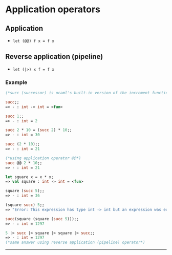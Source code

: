 # Application operators
## Application
- `let (@@) f x = f x`
## Reverse application (pipeline)
- `let (|>) x f = f x`
### Example
```ocaml
(*succ (successor) is ocaml's built-in version of the increment function (x -> x + 1)*)

succ;;
=> - : int -> int = <fun>

succ 1;;
=> - : int = 2

succ 2 * 10 = (succ 2) * 10;;
=> - : int = 30

succ (2 * 10);;
=> - : int = 21

(*using application operator @@*)
succ @@ 2 * 10;;
=> - : int = 21

let square x = x * x;
=> val square : int -> int = <fun>

square (succ 5);;
=> - : int = 36

(square succ) 5;;
=> "Error: This expression has type int -> int but an expression was expected of type int"

succ(square (square (succ 5)));;
=> - : int = 1297

5 |> succ |> square |> square |> succ;;
=> - : int = 1297
(*same answer using reverse application (pipeline) operator*)
```
-----------------------------------------
